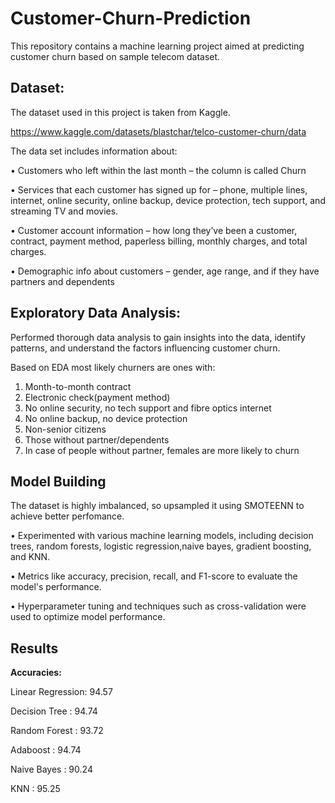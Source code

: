 # Customer-Churn-Prediction
This repository contains a machine learning project aimed at predicting customer churn based on sample telecom dataset.

## Dataset:

The dataset used in this project is taken from Kaggle.

https://www.kaggle.com/datasets/blastchar/telco-customer-churn/data

The data set includes information about:

 • Customers who left within the last month – the column is called Churn

 • Services that each customer has signed up for – phone, multiple lines, internet, online security, online backup, device protection, tech support, and streaming     TV and movies.

 • Customer account information – how long they’ve been a customer, contract, payment method, paperless billing, monthly charges, and total charges.

 • Demographic info about customers – gender, age range, and if they have partners and dependents

## Exploratory Data Analysis:

Performed thorough data analysis to gain insights into the data, identify patterns, and understand the factors influencing customer churn.

Based on EDA most likely churners are ones with:

  1. Month-to-month contract
  2. Electronic check(payment method)
  3. No online security, no tech support and fibre optics internet
  4. No online backup, no device protection
  5. Non-senior citizens
  6. Those without partner/dependents
  7. In case of people without partner, females are more likely to churn

## Model Building

The dataset is highly imbalanced, so upsampled it using SMOTEENN to achieve better perfomance.

• Experimented with various machine learning models, including decision trees, random forests, logistic regression,naive bayes, gradient boosting, and KNN.

• Metrics like accuracy, precision, recall, and F1-score to evaluate the model's performance.

• Hyperparameter tuning and techniques such as cross-validation were used to optimize model performance.

## Results

**Accuracies:**

Linear Regression: 94.57

Decision Tree   : 94.74

Random Forest   : 93.72

Adaboost        : 94.74

Naive Bayes     : 90.24

KNN             : 95.25
